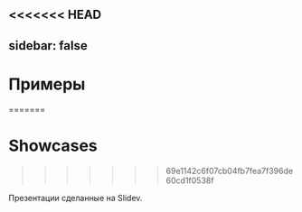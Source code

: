<<<<<<< HEAD
---
sidebar: false
---

# Примеры
=======
# Showcases
>>>>>>> 69e1142c6f07cb04fb7fea7f396de60cd1f0538f

Презентации сделанные на Slidev.

<!-- Edit in ./docs/.vitepress/showcases.ts -->
<ShowCases />
